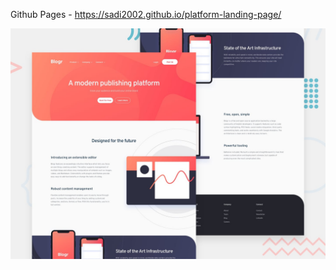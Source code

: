 


Github Pages - https://sadi2002.github.io/platform-landing-page/

![Design preview for the Blogr landing page coding challenge](./design/desktop-preview.jpg)
